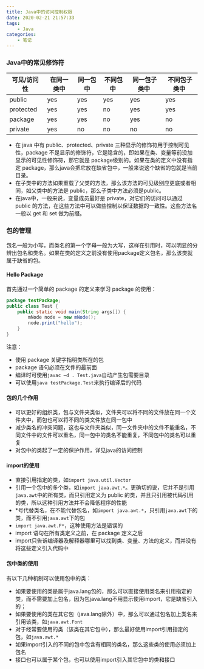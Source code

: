 ```yaml
---
title: Java中的访问控制权限
date: 2020-02-21 21:57:33
tags:
    - Java
categories:
    - 笔记
---
```


### Java中的常见修饰符

| 可见/访问性 | 在同一类中 | 同一包中 | 不同包中  | 同一包子类中  | 不同包子类中  |
| --- | --- | --- | --- | --- | --- |
| public | yes | yes | yes | yes | yes |
| protected  | yes | yes | no | yes | yes |
| package  | yes | yes | no | yes | no |
| private | yes | no | no | no | no |

* 在 java 中有 public、protected、private 三种显示的修饰符用于控制可见性，package 不是显示的修饰符，它是隐含的，即如果在类、变量等前没加显示的可见性修饰符，那它就是 package级别的。如果在类的定义中没有指定 package，那么java会把它放在缺省包中，一般来说这个缺省的包就是当前目录。
* 在子类中的方法如果重载了父类的方法，那么该方法的可见级别应更底或者相同，如父类中的方法是 public，那么子类中方法必须是public。
* 在java中，一般来说，变量成员最好是 private，对它们的访问可以通过 public 的方法，在这些方法中可以做些控制以保证数据的一致性。这些方法名一般以 get 和 set 做为前缀。

### 包的管理

包名一般为小写，而类名的第一个字母一般为大写，这样在引用时，可以明显的分辨出包名和类名。如果在类的定义之前没有使用package定义包名，那么该类就属于缺省的包。

#### Hello Package

首先通过一个简单的 package 的定义来学习 package 的使用：

```java
package testPackage;
public class Test {
    public static void main(String args[]) {
        mNode node = new mNode();
        node.print("hello");
    }
}
```

注意：
* 使用 package 关键字指明类所在的包
* package 语句必须在文件的最前面
* 编译时可使用`javac –d . Test.java`自动产生包需要目录
* 可以使用`java testPackage.Test`来执行编译后的代码

#### 包的几个作用

- 可以更好的组织类，包与文件夹类似，文件夹可以将不同的文件放在同一个文件夹中，而包也可以将不同的类文件放在同一包中
- 减少类名的冲突问题，这也与文件夹类似，同一文件夹中的文件不能重名，不同文件中的文件可以重名，同一包中的类名不能重复，不同包中的类名可以重复
- 对包中的类起了一定的保护作用，详见java的访问控制

#### import的使用

- 直接引用指定的类，如`import java.util.Vector`
- 引用一个包中的多个类，如`import java.awt.*`。更确切的说，它并不是引用`java.awt`中的所有类，而只引用定义为 public 的类，并且只引用被代码引用的类，所以这种引用方法并不会降低程序的性能
- \*号代替类名，在不能代替包名，如`import java.awt.*`，只引用`java.awt`下的类，而不引用`java.awt`下的包
- `import java.awt.F*`，这种使用方法是错误的
- import 语句在所有类定义之前，在 package 定义之后
- import只告诉编译器及解释器哪里可以找到类、变量、方法的定义，而并没有将这些定义引入代码中

#### 包中类的使用
有以下几种机制可以使用包中的类：

- 如果要使用的类是属于java.lang包的，那么可以直接使用类名来引用指定的类，而不需要加上包名，因为包java.lang不用显示使用import，它是缺省引入的；
- 如果要使用的类在其它包（java.lang除外）中，那么可以通过包名加上类名来引用该类，如`java.awt.Font`
- 对于经常要使用的类（该类在其它包中），那么最好使用import引用指定的包，如`java.awt.*`
- 如果import引入的不同的包中包含有相同的类名，那么这些类的使用必须加上包名
- 接口也可以属于某个包，也可以使用import引入其它包中的类和接口
